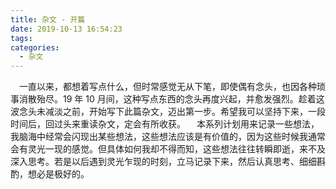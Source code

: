 ```yaml
---
title: 杂文 - 开篇
date: 2019-10-13 16:54:23
tags:
categories:
  - 杂文
---
```


&emsp;一直以来，都想着写点什么，但时常感觉无从下笔，即使偶有念头，也因各种琐事消散殆尽。19 年 10 月间，这种写点东西的念头再度兴起，并愈发强烈。趁着这波念头未减淡之前，开始写下此篇杂文，迈出第一步。希望我可以坚持下来，一段时间后，回过头来重读杂文，定会有所收获。
&emsp;本系列计划用来记录一些想法，我脑海中经常会闪现出某些想法，这些想法应该是有价值的，因为这些时候我通常会有灵光一现的感觉。但具体如何我却不得而知，这些想法往往转瞬即逝，来不及深入思考。若是以后遇到灵光乍现的时刻，立马记录下来，然后认真思考、细细斟酌，想必是极好的。
